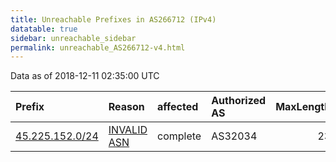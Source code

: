 ```yaml
---
title: Unreachable Prefixes in AS266712 (IPv4)
datatable: true
sidebar: unreachable_sidebar
permalink: unreachable_AS266712-v4.html
---
```


Data as of 2018-12-11 02:35:00 UTC


<div class="datatable-begin"></div>

| Prefix                                                   | Reason                                                                                                  | affected   | Authorized AS   |   MaxLength | Anchor                                         |   unreachable /24s |
|:---------------------------------------------------------|:--------------------------------------------------------------------------------------------------------|:-----------|:----------------|------------:|:-----------------------------------------------|-------------------:|
| [45.225.152.0/24](https://stat.ripe.net/45.225.152.0/24) | [INVALID ASN](https://rpki-validator.ripe.net/announcement-preview?asn=AS266712&prefix=45.225.152.0/24) | complete   | AS32034         |          23 | [LACNIC](unreachable_LACNIC_RPKI_Root-v4.html) |                  1 |

<div class="datatable-end"></div>